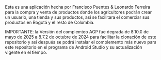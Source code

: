 Esta es una aplicación hecha por Francisco Puentes & Leonardo Ferreira para la compra y venta de productos donde los agricultores 
podrán crear un usuario, una tienda y sus productos, así se facilitara el comerciar sus productos en Bogotá y el resto de Colombia.

IMPORTANTE: la Versión del complemteo AGP fue degrada de 8.10.0 de mayo de 2025 a 8.7.2 de octubre de 2024 para facilitar la clonación de este repositorio y así después
se podrá instalar el complemento más nuevo para este repositorio en el programa de Android Studio y su actualización vigente en el tiempo.
